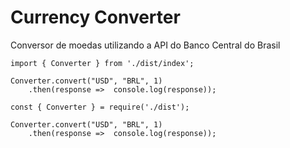 # Currency Converter

Conversor de moedas utilizando a API do Banco Central do Brasil


```
import { Converter } from './dist/index';

Converter.convert("USD", "BRL", 1)
    .then(response =>  console.log(response));
```

```
const { Converter } = require('./dist');

Converter.convert("USD", "BRL", 1)
    .then(response =>  console.log(response));
```